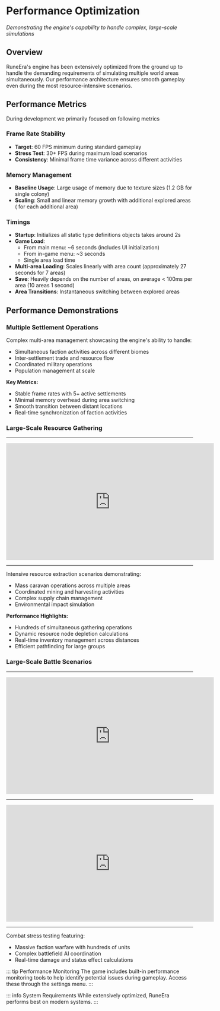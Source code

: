 # Performance Optimization

*Demonstrating the engine's capability to handle complex, large-scale simulations*

## Overview

RuneEra's engine has been extensively optimized from the ground up to handle the demanding requirements of simulating multiple 
world areas simultaneously. Our performance architecture ensures smooth gameplay even during the most resource-intensive scenarios.

## Performance Metrics
During development we primarily focused on following metrics

### Frame Rate Stability
- **Target**: 60 FPS minimum during standard gameplay
- **Stress Test**: 30+ FPS during maximum load scenarios
- **Consistency**: Minimal frame time variance across different activities

### Memory Management
- **Baseline Usage**: Large usage of memory due to texture sizes (1.2 GB for single colony)
- **Scaling**: Small and linear memory growth with additional explored areas ( for each additional area)

### Timings
- **Startup**: Initializes all static type definitions objects takes around 2s
- **Game Load**:
    - From main menu: ~6 seconds (includes UI initialization)
    - From in-game menu: ~3 seconds
    - Single area load time
- **Multi-area Loading**: Scales linearly with area count (approximately 27 seconds for 7 areas)
- **Save**: Heavily depends on the number of areas, on average < 100ms per area (10 areas 1 second)
- **Area Transitions**: Instantaneous switching between explored areas

## Performance Demonstrations

### Multiple Settlement Operations
Complex multi-area management showcasing the engine's ability to handle:
- Simultaneous faction activities across different biomes
- Inter-settlement trade and resource flow
- Coordinated military operations
- Population management at scale

**Key Metrics:**
- Stable frame rates with 5+ active settlements
- Minimal memory overhead during area switching
- Smooth transition between distant locations
- Real-time synchronization of faction activities

### Large-Scale Resource Gathering

---

<iframe width="560" height="315" src="https://www.youtube.com/embed/eH3dJMzCCNU?si=Vz0W7sKyAKCTOTLt" title="YouTube video player" frameborder="0" allow="accelerometer; autoplay; clipboard-write; encrypted-media; gyroscope; picture-in-picture; web-share" referrerpolicy="strict-origin-when-cross-origin" allowfullscreen></iframe>

---

Intensive resource extraction scenarios demonstrating:
- Mass caravan operations across multiple areas
- Coordinated mining and harvesting activities
- Complex supply chain management
- Environmental impact simulation

**Performance Highlights:**
- Hundreds of simultaneous gathering operations
- Dynamic resource node depletion calculations
- Real-time inventory management across distances
- Efficient pathfinding for large groups

### Large-Scale Battle Scenarios

---

<iframe width="560" height="315" src="https://www.youtube.com/embed/Dy5mX9iCC7s?si=_tCRcwNB_c4TZrrd" title="YouTube video player" frameborder="0" allow="accelerometer; autoplay; clipboard-write; encrypted-media; gyroscope; picture-in-picture; web-share" referrerpolicy="strict-origin-when-cross-origin" allowfullscreen></iframe>

---

<iframe width="560" height="315" src="https://www.youtube.com/embed/v7obBpv78GA?si=QyneB_xZTLM-wlqU" title="YouTube video player" frameborder="0" allow="accelerometer; autoplay; clipboard-write; encrypted-media; gyroscope; picture-in-picture; web-share" referrerpolicy="strict-origin-when-cross-origin" allowfullscreen></iframe>

---



Combat stress testing featuring:
- Massive faction warfare with hundreds of units
- Complex battlefield AI coordination
- Real-time damage and status effect calculations


::: tip Performance Monitoring
The game includes built-in performance monitoring tools to help identify potential issues during gameplay. Access these through the settings menu.
:::

::: info System Requirements
While extensively optimized, RuneEra performs best on modern systems.
:::
